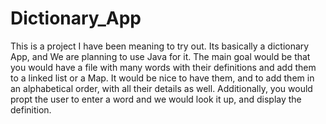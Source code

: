 # Dictionary_App
This is a project I have been meaning to try out. 
Its basically a dictionary App, and We are planning to use Java for it. 
The main goal would be that you would have a file with many words with their definitions and add them to a linked list or a Map. 
It would be nice to have them, and to add them in an alphabetical order, with all their details as well. 
Additionally, you would propt the user to enter a word and we would look it up, and display the definition.
